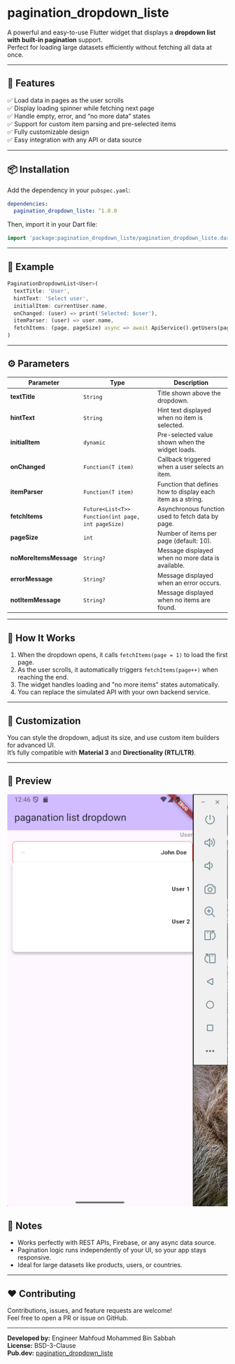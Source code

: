 # pagination_dropdown_liste

A powerful and easy-to-use Flutter widget that displays a **dropdown list with built-in pagination** support.  
Perfect for loading large datasets efficiently without fetching all data at once.

---

## 🚀 Features

✅ Load data in pages as the user scrolls  
✅ Display loading spinner while fetching next page  
✅ Handle empty, error, and “no more data” states  
✅ Support for custom item parsing and pre-selected items  
✅ Fully customizable design  
✅ Easy integration with any API or data source

---

## 📦 Installation

Add the dependency in your `pubspec.yaml`:

```yaml
dependencies:
  pagination_dropdown_liste: ^1.0.0
```

Then, import it in your Dart file:

```dart
import 'package:pagination_dropdown_liste/pagination_dropdown_liste.dart';
```

---

## 🧩 Example

```dart
PaginationDropdownList<User>(
  textTitle: 'User',
  hintText: 'Select user',
  initialItem: currentUser.name,
  onChanged: (user) => print('Selected: $user'),
  itemParser: (user) => user.name,
  fetchItems: (page, pageSize) async => await ApiService().getUsers(page, pageSize),
)
```

---

## ⚙️ Parameters

| Parameter | Type | Description |
|------------|------|-------------|
| **textTitle** | `String` | Title shown above the dropdown. |
| **hintText** | `String` | Hint text displayed when no item is selected. |
| **initialItem** | `dynamic` | Pre-selected value shown when the widget loads. |
| **onChanged** | `Function(T item)` | Callback triggered when a user selects an item. |
| **itemParser** | `Function(T item)` | Function that defines how to display each item as a string. |
| **fetchItems** | `Future<List<T>> Function(int page, int pageSize)` | Asynchronous function used to fetch data by page. |
| **pageSize** | `int` | Number of items per page (default: 10). |
| **noMoreItemsMessage** | `String?` | Message displayed when no more data is available. |
| **errorMessage** | `String?` | Message displayed when an error occurs. |
| **notItemMessage** | `String?` | Message displayed when no items are found. |

---

## 🧠 How It Works

1. When the dropdown opens, it calls `fetchItems(page = 1)` to load the first page.  
2. As the user scrolls, it automatically triggers `fetchItems(page++)` when reaching the end.  
3. The widget handles loading and "no more items" states automatically.  
4. You can replace the simulated API with your own backend service.

---

## 🎨 Customization

You can style the dropdown, adjust its size, and use custom item builders for advanced UI.  
It’s fully compatible with **Material 3** and **Directionality (RTL/LTR)**.

---

## 📸 Preview


![Example preview](image-1.png)
## 🧾 Notes

- Works perfectly with REST APIs, Firebase, or any async data source.  
- Pagination logic runs independently of your UI, so your app stays responsive.  
- Ideal for large datasets like products, users, or countries.

---

## ❤️ Contributing

Contributions, issues, and feature requests are welcome!  
Feel free to open a PR or issue on GitHub.

---

**Developed by:** Engineer Mahfoud Mohammed Bin Sabbah  
**License:** BSD-3-Clause  
**Pub.dev:** [pagination_dropdown_liste](https://pub.dev/packages/pagination_dropdown_liste)
